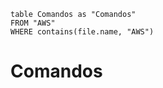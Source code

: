 

```dataview 
table Comandos as "Comandos" 
FROM "AWS" 
WHERE contains(file.name, "AWS")
```
# Comandos


